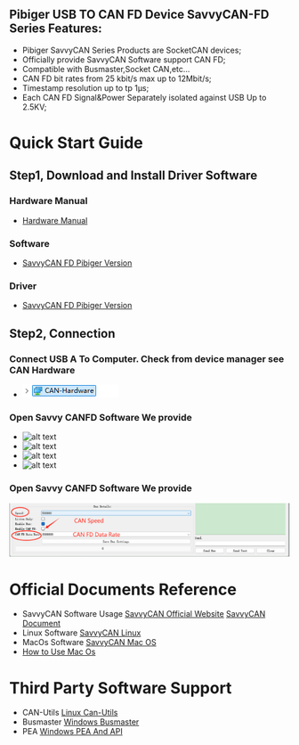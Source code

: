 ## Pibiger USB TO CAN FD Device SavvyCAN-FD Series Features:

- Pibiger SavvyCAN Series Products are SocketCAN devices;
- Officially provide SavvyCAN Software support CAN FD;
- Compatible with Busmaster,Socket CAN,etc...
- CAN FD bit rates from 25 kbit/s max up to 12Mbit/s;
- Timestamp resolution up to tp 1μs;
- Each CAN FD Signal&Power Separately isolated against USB Up to 2.5KV; 

# Quick Start Guide

## Step1, Download and Install Driver Software

### Hardware Manual
- [Hardware Manual](https://files.gitbook.com/v0/b/gitbook-x-prod.appspot.com/o/spaces%2FkOVFVvzO53fwzjprHC3b%2Fuploads%2Fq8XuNggLNE8Li1Itzc12%2FSavvyCAN%20Hardware%20Manual.pdf?alt=media&token=3fedd629-5810-41ce-8744-5243521f1296 " Hardware Manual")

### Software 
- [SavvyCAN FD Pibiger Version](https://files.gitbook.com/v0/b/gitbook-x-prod.appspot.com/o/spaces%2FkOVFVvzO53fwzjprHC3b%2Fuploads%2FXWsnIRO7RFNQBn8b8Hdv%2FSavvyCAN-FD.zip?alt=media&token=69a374d1-501b-4e08-abd3-9a4f8977f5a2 "SavvyCAN FD")

### Driver
- [SavvyCAN FD Pibiger Version](https://2214540728-files.gitbook.io/~/files/v0/b/gitbook-x-prod.appspot.com/o/spaces%2Fc9gHV3stj5J1Ngg514P3%2Fuploads%2FUyljf23EipSyIKCzDi6F%2FDriver.zip?alt=media&token=ac1d46af-f95f-45f2-8995-8e88e9a22c85 "SavvyCAN FD")

## Step2, Connection

### Connect USB  A To Computer. Check from device manager see CAN Hardware
 - ![alt text](https://github.com/pibiger-tech/pu2canfd-c/blob/main/images/HARDWARE.png)

### Open Savvy CANFD Software We provide
- ![alt text](https://github.com/pibiger-tech/pu2canfd-c/blob/main/images/Step1.PNG)
- ![alt text](https://github.com/pibiger-tech/pu2canfd-c/blob/main/images/Step2.PNG)
- ![alt text](https://github.com/pibiger-tech/pu2canfd-c/blob/main/images/Step3-Step4.png)
- ![alt text](https://github.com/pibiger-tech/pu2canfd-c/blob/main/images/Step5.PNG)
###  Open Savvy CANFD Software We provide
![alt text](https://github.com/pibiger-tech/pu2canfd-c/blob/main/images/Step6.png)

# Official Documents Reference
- SavvyCAN Software Usage 
[SavvyCAN Official Website](https://www.savvycan.com/)
 [SavvyCAN Document](https://www.savvycan.com/docs/)
- Linux Software
[SavvyCAN Linux](https://github.com/collin80/SavvyCAN/releases/download/V208/SavvyCAN-x86_64.AppImage)
- MacOs Software
 [SavvyCAN Mac OS](https://github.com/collin80/SavvyCAN/releases/download/V208/SavvyCAN.dmg)
 - [How to Use Mac Os](https://docs.123buyelectronic.com/home/user-manual/3-how-to-use-on-mac-os)

# Third Party Software Support
- CAN-Utils
 [Linux Can-Utils](https://github.com/pibiger-tech/PU2CANFD-C/tree/main/For_Linux_SocketCAN)
- Busmaster
 [Windows Busmaster](https://rbei-etas.github.io/busmaster/)
- PEA
 [Windows PEA And API](https://docs.123buyelectronic.com/home)
